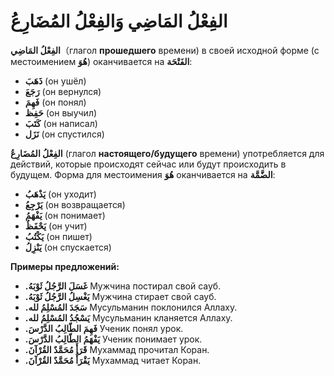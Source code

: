 ﻿# الفِعْلُ المَاضِي وَالفِعْلُ المُضَارِعُ 

**الفِعْلُ المَاضِي**（глагол **прошедшего** времени) в своей исходной форме (с местоимением **هُوَ**) оканчивается на **الفَتْحَة**: 
    
  - **ذَهَبَ** (он ушёл)
  - **رَجَعَ** (он вернулся)
  - **فَهِمَ** (он понял)
  - **حَفِظ** (он выучил)
  - **كَتَبَ** (он написал)
  - **نَزَل** (он спустился)

**الفِعْلُ المُضَارِعُ** (глагол **настоящего/будущего** времени) употребляется для действий, которые происходят сейчас или будут происходить в будущем. Форма для местоимения **هُوَ** оканчивается на **الضَّمَّة**:

 - **يَذْهَبُ** (он уходит)
 - **يَرْجِعُ** (он возвращается)
 - **يَفْهَمُ** (он понимает)
 - **يَحْفَظُ** (он учит)
 - **يَكْتُبُ** (он пишет)
 - **يَنْزِلُ** (он спускается)

**Примеры предложений:** 
-   **.غَسَلَ الرَّجُلُ ثَوْبَهُ**
Мужчина постирал свой сауб.
-   **.يَغْسِلُ الرَّجُلُ ثَوْبَهُ**
Мужчина стирает свой сауб.
-   **.سَجَدَ المُسْلِمُ لله** 
Мусульманин поклонился Аллаху.
-   **.يَسْجُدُ المُسْلِمُ لله**
Мусульманин кланяется Аллаху.
-   **.فَهِمَ الطّالِبُ الدَّرْسَ**
Ученик понял урок.
-   **.يَفْهَمُ الطّالِبُ الدَّرْسَ**
Ученик понимает урок.
-   **.قَرَأَ مُحَمَّدٌ القُرْآنَ**
Мухаммад прочитал Коран.
-   **.يَقْرَأُ مُحَمَّدٌ القُرْآنَ**
Мухаммад читает Коран.
    


